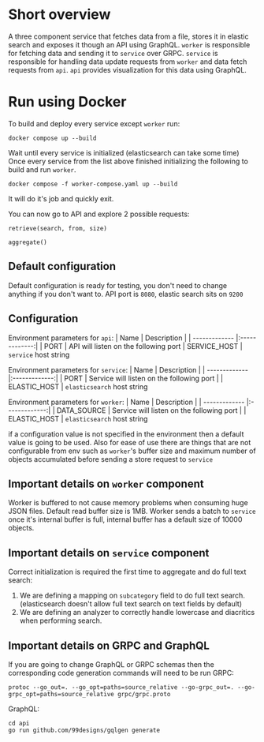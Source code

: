 # Short overview
A three component service that fetches data from a file, stores it in elastic search and exposes it though an API using GraphQL.
`worker` is responsible for fetching data and sending it to `service` over GRPC.
`service` is responsible for handling data update requests from `worker` and data fetch requests from `api`. 
`api` provides visualization for this data using GraphQL.

# Run using Docker
To build and deploy every service except `worker` run:
```
docker compose up --build
```
Wait until every service is initialized (elasticsearch can take some time)
Once every service from the list above finished initializing the following to build and run `worker`.
```
docker compose -f worker-compose.yaml up --build
```
It will do it's job and quickly exit.

You can now go to API and explore 2 possible requests: 
```
retrieve(search, from, size)
```
```
aggregate()
```

## Default configuration
Default configuration is ready for testing, you don't need to change anything if you don't want to. API port is `8080`, elastic search sits on `9200`

## Configuration
Environment parameters for `api`:
| Name        | Description | 
| ------------- |:-------------:|
| PORT      | API will listen on the following port
| SERVICE_HOST | `service` host string

Environment parameters for `service`:
| Name        | Description | 
| ------------- |:-------------:|
| PORT      | Service will listen on the following port |
| ELASTIC_HOST      | `elasticsearch` host string


Environment parameters for `worker`:
| Name        | Description | 
| ------------- |:-------------:|
| DATA_SOURCE      | Service will listen on the following port |
| ELASTIC_HOST      | `elasticsearch` host string 

if a configuration value is not specified in the environment then a default value is going to be used.
Also for ease of use there are things that are not configurable from env such as `worker`'s buffer size and maximum number of objects accumulated before sending a store request to `service`

## Important details on `worker` component
Worker is buffered to not cause memory problems when consuming huge JSON files. Default read buffer size is 1MB. Worker sends a batch to `service` once it's internal buffer is full, internal buffer has a default size of 10000 objects.

## Important details on `service` component
Correct initialization is required the first time to aggregate and do full text search:
1. We are defining a mapping on `subcategory` field to do full text search. (elasticsearch doesn't allow full text search on text fields by default)
2. We are defining an analyzer to correctly handle lowercase and diacritics when performing search.

## Important details on GRPC and GraphQL
If you are going to change GraphQL or GRPC schemas then the corresponding code generation commands will need to be run
GRPC:
```
protoc --go_out=. --go_opt=paths=source_relative --go-grpc_out=. --go-grpc_opt=paths=source_relative grpc/grpc.proto
```

GraphQL:
```
cd api
go run github.com/99designs/gqlgen generate
```
